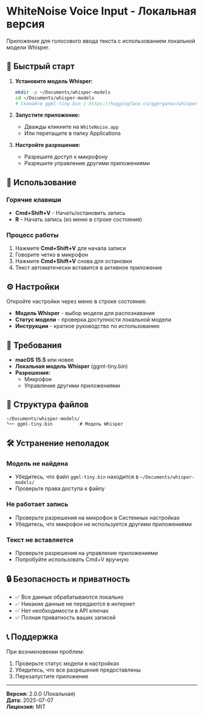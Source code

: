 # WhiteNoise Voice Input - Локальная версия

Приложение для голосового ввода текста с использованием локальной модели Whisper.

## 🚀 Быстрый старт

1. **Установите модель Whisper:**
   ```bash
   mkdir -p ~/Documents/whisper-models
   cd ~/Documents/whisper-models
   # Скачайте ggml-tiny.bin с https://huggingface.co/ggerganov/whisper.cpp
   ```

2. **Запустите приложение:**
   - Дважды кликните на `WhiteNoise.app`
   - Или перетащите в папку Applications

3. **Настройте разрешения:**
   - Разрешите доступ к микрофону
   - Разрешите управление другими приложениями

## 🎯 Использование

### Горячие клавиши
- **Cmd+Shift+V** - Начать/остановить запись
- **R** - Начать запись (из меню в строке состояния)

### Процесс работы
1. Нажмите **Cmd+Shift+V** для начала записи
2. Говорите четко в микрофон
3. Нажмите **Cmd+Shift+V** снова для остановки
4. Текст автоматически вставится в активное приложение

## ⚙️ Настройки

Откройте настройки через меню в строке состояния:

- **Модель Whisper** - выбор модели для распознавания
- **Статус модели** - проверка доступности локальной модели
- **Инструкции** - краткое руководство по использованию

## 🔧 Требования

- **macOS 15.5** или новее
- **Локальная модель Whisper** (ggml-tiny.bin)
- **Разрешения:**
  - Микрофон
  - Управление другими приложениями

## 📁 Структура файлов

```
~/Documents/whisper-models/
└── ggml-tiny.bin          # Модель Whisper
```

## 🛠️ Устранение неполадок

### Модель не найдена
- Убедитесь, что файл `ggml-tiny.bin` находится в `~/Documents/whisper-models/`
- Проверьте права доступа к файлу

### Не работает запись
- Проверьте разрешения на микрофон в Системных настройках
- Убедитесь, что микрофон не используется другими приложениями

### Текст не вставляется
- Проверьте разрешения на управление приложениями
- Попробуйте использовать Cmd+V вручную

## 🔒 Безопасность и приватность

- ✅ Все данные обрабатываются локально
- ✅ Никакие данные не передаются в интернет
- ✅ Нет необходимости в API ключах
- ✅ Полная приватность ваших записей

## 📞 Поддержка

При возникновении проблем:
1. Проверьте статус модели в настройках
2. Убедитесь, что все разрешения предоставлены
3. Перезапустите приложение

---

**Версия:** 2.0.0 (Локальная)  
**Дата:** 2025-07-07  
**Лицензия:** MIT 